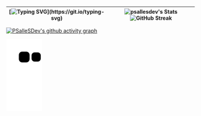 | [![Typing SVG](https://readme-typing-svg.demolab.com?font=Iosevka&size=45&duration=1000&color=E6EDF3&multiline=true&repeat=false&width=1000&height=500&separator=%3C&lines=fn+main()%3C%7B%3C%E2%80%8E%E2%80%8E%E2%80%8E%E2%80%8E%E2%80%8E%E2%80%8E%E2%80%8E%E2%80%8E%E3%85%A4%E2%80%8E%E2%80%8E%E2%80%8E%E2%80%8E%E2%80%8E%E2%80%8E%E2%80%8E%E2%80%8E%E3%85%A4println!(%22Welcome...%22);%3C%7D%3C%E2%80%8E%E2%80%8E%E2%80%8E%E2%80%8E%E2%80%8E%E2%80%8E%E2%80%8E%E2%80%8E%E3%85%A4%3C%E2%80%A2+%F0%9F%93%81+I'm+currently+working+in%3A%3C%E2%80%8E%E2%80%8E%E2%80%8E%E2%80%8E%E2%80%8E%E2%80%8E%E2%80%8E%E2%80%8E%E3%85%A4%E2%80%8E%E2%80%8E%E2%80%8E%E2%80%8E%E2%80%8E%E2%80%8E%E2%80%8E%E2%80%8E%E3%85%A4-+Embedded+systems;%3C%E2%80%8E%E2%80%8E%E2%80%8E%E2%80%8E%E2%80%8E%E2%80%8E%E2%80%8E%E2%80%8E%E3%85%A4%E2%80%8E%E2%80%8E%E2%80%8E%E2%80%8E%E2%80%8E%E2%80%8E%E2%80%8E%E2%80%8E%E3%85%A4-+Remote+access+malware+and+anti+degub;%3C%E2%80%8E%E2%80%8E%E2%80%8E%E2%80%8E%E2%80%8E%E2%80%8E%E2%80%8E%E2%80%8E%E3%85%A4%E2%80%8E%E2%80%8E%E2%80%8E%E2%80%8E%E2%80%8E%E2%80%8E%E2%80%8E%E2%80%8E%E3%85%A4-+LoRa%2C+RFID+and+computer+engineering;)](https://git.io/typing-svg) | ![psallesdev's Stats](https://github-readme-stats.vercel.app/api?username=psallesdev&show_icons=true&count_private=true&bg_color=0d1117&border_radius=0&border_color=30363d&card_width=550) ![GitHub Streak](https://streak-stats.demolab.com?user=psallesdev&border_radius=0&card_width=550&border=30363d&background=0D1117&ring=132841&fire=296ECB&stroke=30363d&currStreakLabel=296ECB&currStreakNum=434D58&sideNums=434D58&sideLabels=434D58&dates=434D58&excludeDaysLabel=434D58) |
|--|--|

[![PSalleSDev's github activity graph](https://github-readme-activity-graph.vercel.app/graph?username=psallesdev&custom_title=Timeline&hide_border=true&theme=github-compact)](https://github.com/ashutosh00710/github-readme-activity-graph)

![snake gif](https://github.com/PSalleSDev/PSalleSDev/blob/output/github-contribution-grid-snake.svg)
